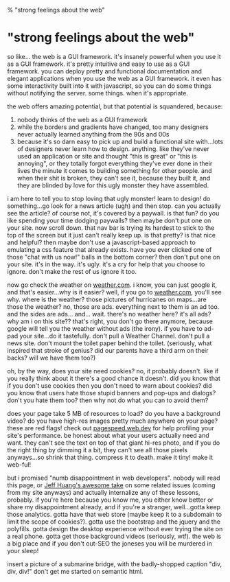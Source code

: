 % "strong feelings about the web"

# "strong feelings about the web"

so like... the web is a GUI framework. it's insanely powerful when you use it as a GUI framework. it's pretty intuitive and easy to use as a GUI framework. you can deploy pretty and functional documentation and elegant applications when you use the web as a GUI framework. it even has some interactivity built into it with javascript, so you can do some things without notifying the server. some things. when it's appropriate.

the web offers amazing potential, but that potential is squandered, because:

1. nobody thinks of the web as a GUI framework
2. while the borders and gradients have changed, too many designers never actually learned anything from the 90s and 00s
3. because it's so darn easy to pick up and build a functional site with...lots of designers never learn how to design. anything. like they've never used an application or site and thought "this is great" or "this is annoying", or they totally forgot everything they've ever done in their lives the minute it comes to building something for other people. and when their shit is broken, they can't see it, because they built it, and they are blinded by love for this ugly monster they have assembled.

i am here to tell you to stop loving that ugly monster! learn to design! do something...go look for a news article (ugh) and then stop. can you actually see the article? of course not, it's covered by a paywall. is that fun? do you like spending your time dodging paywalls? then maybe don't put one on your site. now scroll down. that nav bar is trying its hardest to stick to the top of the screen but it just can't really keep up. is that pretty? is that nice and helpful? then maybe don't use a javascript-based approach to emulating a css feature that already exists. have you ever clicked one of those "chat with us now!" balls in the bottom corner? then don't put one on your site. it's in the way. it's ugly. it's a cry for help that you choose to ignore. don't make the rest of us ignore it too.

now go check the weather on [weather.com](https://weather.com). i know, you can just google it, and that's easier...why is it easier? well, if you go to [weather.com](https://weather.com), you'll see why. where is the weather? those pictures of hurricanes on maps...are those the weather? no, those are ads. everything next to them is an ad too. and the sides are ads... and... wait. there's no weather here? it's all ads? why am i on this site?? that's right, you don't go there anymore, because google will tell you the weather without ads (the irony). if you have to ad-pad your site...do it tastefully. don't pull a Weather Channel. don't pull a news site. don't mount the toilet paper behind the toilet. (seriously, what inspired that stroke of genius? did our parents have a third arm on their backs? will we have them too?)

oh, by the way, does your site need cookies? no, it probably doesn't. like if you really think about it there's a good chance it doesn't. did you know that if you don't use cookies then you don't need to warn about cookies? did you know that users hate those stupid banners and pop-ups and dialogs? don't you hate them too? then why not do what you can to avoid them?

does your page take 5 MB of resources to load? do you have a background video? do you have high-res images pretty much anywhere on your page? these are red flags! check out [pagespeed.web.dev](https://pagespeed.web.dev/) for help profiling your site's performance. be honest about what your users actually need and want. they can't see the text on top of that giant hi-res photo, and if you do the right thing by dimming it a bit, they can't see all those pixels anyways...so shrink that thing. compress it to death. make it tiny! make it web-ful!

but i promised "numb disappointment in web developers". nobody will read this page, or [Jeff Huang's awesome take](https://jeffhuang.com/designed_to_last/) on some related issues (coming from my site anyways) and actually internalize any of these lessons, probably. if you're here because you know me, you either know better or share my disappointment already, and if you're a stranger, well...gotta keep those analytics. gotta have that web store (maybe keep it to a subdomain to limit the scope of cookies?). gotta use the bootstrap and the jquery and the polyfills. gotta design the desktop experience without ever trying the site on a real phone. gotta get those background videos (seriously, wtf). the web is a big place and if you don't out-SEO the joneses you will be murdered in your sleep!

insert a picture of a submarine bridge, with the badly-shopped caption "div, div, div!" don't get me started on semantic html.